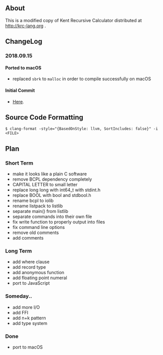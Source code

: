 ## About

This is a modified copy of Kent Recursive Calculator distributed at http://krc-lang.org .

## ChangeLog

### 2018.09.15

#### Ported to macOS
- replaced `sbrk` to `malloc` in order to compile successfully on macOS

#### Initial Commit
- [Here](https://github.com/homma/krc/tree/101fc43429fcf8d97a547ef8a08aceb0df1738c9).

## Source Code Formatting
````
$ clang-format -style="{BasedOnStyle: llvm, SortIncludes: false}" -i <FILE>
````
## Plan

### Short Term
- make it looks like a plain C software
- remove BCPL dependency completely
- CAPITAL LETTER to small letter
- replace long long with int64_t with stdint.h
- replace BOOL with bool and stdbool.h
- rename bcpl to iolib
- rename listpack to listlib
- separate main() from listlib
- separate commands into their own file
- fix write function to properly output into files
- fix command line options
- remove old comments
- add comments

### Long Term
- add where clause
- add record type
- add anonymous function
- add floating point numeral
- port to JavaScript

### Someday..
- add more I/O
- add FFI
- add n+k pattern
- add type system

### Done
- port to macOS

